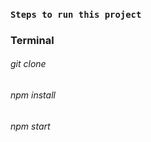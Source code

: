 
### `Steps to run this project`

### Terminal
###### git clone 
###### npm install
###### npm start

